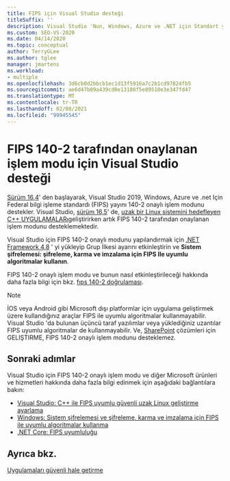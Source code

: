 ```yaml
---
title: FIPS için Visual Studio desteği
titleSuffix: ''
description: Visual Studio 'Nun, Windows, Azure ve .NET için Standart yayın 140-2 tarafından onaylanan Federal bilgi işlem modunu nasıl desteklediği hakkında bilgi edinin.
ms.custom: SEO-VS-2020
ms.date: 04/14/2020
ms.topic: conceptual
author: TerryGLee
ms.author: tglee
manager: jmartens
ms.workload:
- multiple
ms.openlocfilehash: 3d6cb0d2bbcb1ec1d13f5916a7c2b1cd97824fb5
ms.sourcegitcommit: ae6d47b09a439cd0e13180f5e89510e3e347fd47
ms.translationtype: MT
ms.contentlocale: tr-TR
ms.lasthandoff: 02/08/2021
ms.locfileid: "99945545"
---
```

# <a name="visual-studio-support-for-the-fips-140-2-approved-mode-of-operation"></a>FIPS 140-2 tarafından onaylanan işlem modu için Visual Studio desteği

[Sürüm 16,4](/visualstudio/releases/2019/release-notes-v16.4/)' den başlayarak, Visual Studio 2019, Windows, Azure ve .net Için Federal bilgi işleme standardı (FIPS) yayını 140-2 onaylı işlem modunu destekler. Visual Studio, [sürüm 16,5](/visualstudio/releases/2019/release-notes-archive-v16.5)' de, [uzak bir Linux sistemini hedefleyen C++ UYGULAMALARı](/cpp/linux/set-up-fips-compliant-secure-remote-linux-development/)geliştirirken artık FIPS 140-2 tarafından onaylanan işlem modunu desteklemektedir.

Visual Studio için FIPS 140-2 onaylı modunu yapılandırmak için [.NET Framework 4,8](https://dotnet.microsoft.com/download/dotnet-framework/net48) ' yi yükleyip Grup İlkesi ayarını etkinleştirin ve **Sistem şifrelemesi: şifreleme, karma ve imzalama için FIPS Ile uyumlu algoritmalar kullanın**.

FIPS 140-2 onaylı işlem modu ve bunun nasıl etkinleştirileceği hakkında daha fazla bilgi için bkz. [fıps 140-2 doğrulaması](/windows/security/threat-protection/fips-140-validation/).

> [!NOTE]
> İOS veya Android gibi Microsoft dışı platformlar için uygulama geliştirmek üzere kullandığınız araçlar FIPS ile uyumlu algoritmalar kullanmayabilir. Visual Studio 'da bulunan üçüncü taraf yazılımlar veya yüklediğiniz uzantılar FIPS uyumlu algoritmalar de kullanmayabilir. Ve, [SharePoint](/sharepoint/security-for-sharepoint-server/federal-information-processing-standard-security-standards/) çözümleri için GELIŞTIRME, FIPS 140-2 onaylı işlem modunu desteklemez.

## <a name="next-steps"></a>Sonraki adımlar

Visual Studio için FIPS 140-2 onaylı işlem modu ve diğer Microsoft ürünleri ve hizmetleri hakkında daha fazla bilgi edinmek için aşağıdaki bağlantılara bakın:

- [Visual Studio: C++ ile FIPS uyumlu güvenli uzak Linux geliştirme ayarlama](/cpp/linux/set-up-fips-compliant-secure-remote-linux-development/)
- [Windows: Sistem şifrelemesi ve şifreleme, karma ve imzalama için FIPS ile uyumlu algoritmalar kullanma](/windows/security/threat-protection/security-policy-settings/system-cryptography-use-fips-compliant-algorithms-for-encryption-hashing-and-signing)
- [.NET Core: FIPS uyumluluğu](/dotnet/standard/security/fips-compliance/)

## <a name="see-also"></a>Ayrıca bkz.

[Uygulamaları güvenli hale getirme](securing-applications.md)